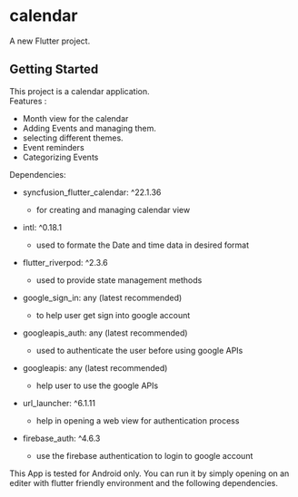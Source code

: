 # calendar

A new Flutter project.

## Getting Started

This project is a calendar application.\
Features :
- Month view for the calendar
- Adding Events and managing them.
- selecting different themes.
- Event reminders
- Categorizing Events

Dependencies:
- syncfusion_flutter_calendar: ^22.1.36
    - for creating and managing calendar view
      
- intl: ^0.18.1
    - used to formate the Date and time data in desired format

- flutter_riverpod: ^2.3.6
    - used to provide state management methods

- google_sign_in: any (latest recommended)
    - to help user get sign into google account

- googleapis_auth: any (latest recommended)
    - used to authenticate the user before using google APIs

- googleapis: any (latest recommended)
    - help user to use the google APIs

- url_launcher: ^6.1.11
    - help in opening a web view for authentication process

- firebase_auth: ^4.6.3
    - use the firebase authentication to login to google account

This App is tested for Android only. You can run it by simply opening on an editer with flutter friendly environment and the following dependencies.

